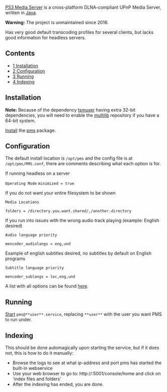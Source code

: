 [PS3 Media Server](https://github.com/ps3mediaserver/ps3mediaserver) is a cross-platform DLNA-compliant UPnP Media Server, written in [Java](/index.php/Java "Java").

**Warning:** The project is unmaintained since 2016.

Has very good default transcoding profiles for several clients, but lacks good information for headless servers.

## Contents

*   [1 Installation](#Installation)
*   [2 Configuration](#Configuration)
*   [3 Running](#Running)
*   [4 Indexing](#Indexing)

## Installation

**Note:** Because of the dependency [tsmuxer](https://aur.archlinux.org/packages/tsmuxer/) having extra 32-bit dependencies, you will need to enable the [multilib](/index.php/Multilib "Multilib") repository if you have a 64-bit system.

[Install](/index.php/Install "Install") the [pms](https://aur.archlinux.org/packages/pms/) package.

## Configuration

The default install location is `/opt/pms` and the config file is at `/opt/pms/PMS.conf`, there are comments describing what each option is for.

If running headless on a server

 `Operating Mode`  `minimized = true` 

If you do not want your entire filesystem to be shown

 `Media Locations` 
```
folders = /directory.you.want.shared/,/another.directory

```

If you run into issues with the wrong audio track playing (example: English desired)

 `Audio language priority` 
```
mencoder_audiolangs = eng,und

```

Example of english subtitles desired, no subtitles by default on English programs

 `Subtitle language priority` 
```
mencoder_sublangs = loc,eng,und

```

A list with all options can be found [here](http://ps3mediaserver.org/forum/viewtopic.php?f=3&t=254&hilit=pms.conf#p15283).

## Running

[Start](/index.php/Start "Start") `pms@**user**.service`, replacing `**user**` with the user you want PMS to run under.

## Indexing

This should be done automagically upon starting the service, but if it does not, this is how to do it manually:

*   Browse the logs to see at what ip-address and port pms has started the built-in webservice
*   Use your web browser to go to: http://<ip-address-of-your-server>:5001/console/home and click on 'index files and folders'
*   After the indexing has ended, you are done.